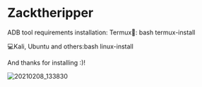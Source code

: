 # Zacktheripper
ADB tool 
requirements installation:
Termux📱: bash termux-install


💻Kali, Ubuntu and others:bash linux-install

And thanks for installing :)!


![20210208_133830](https://user-images.githubusercontent.com/78955348/107750866-4859e300-6d25-11eb-92f3-5e6bf4186458.png)
